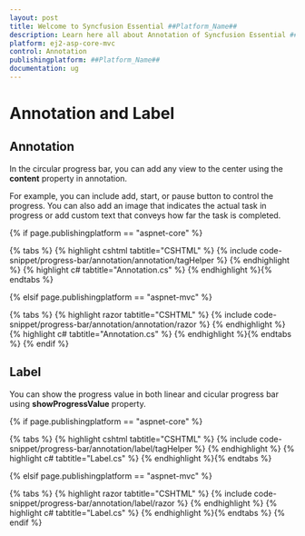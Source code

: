 ```yaml
---
layout: post
title: Welcome to Syncfusion Essential ##Platform_Name##
description: Learn here all about Annotation of Syncfusion Essential ##Platform_Name## widgets based on HTML5 and jQuery.
platform: ej2-asp-core-mvc
control: Annotation
publishingplatform: ##Platform_Name##
documentation: ug
---
```



# Annotation and Label

## Annotation

In the circular progress bar, you can add any view to the center using the **content** property in annotation.

For example, you can include add, start, or pause button to control the progress. You can also add an image that indicates the actual task in progress or add custom text that conveys how far the task is completed.

{% if page.publishingplatform == "aspnet-core" %}

{% tabs %}
{% highlight cshtml tabtitle="CSHTML" %}
{% include code-snippet/progress-bar/annotation/annotation/tagHelper %}
{% endhighlight %}
{% highlight c# tabtitle="Annotation.cs" %}
{% endhighlight %}{% endtabs %}

{% elsif page.publishingplatform == "aspnet-mvc" %}

{% tabs %}
{% highlight razor tabtitle="CSHTML" %}
{% include code-snippet/progress-bar/annotation/annotation/razor %}
{% endhighlight %}
{% highlight c# tabtitle="Annotation.cs" %}
{% endhighlight %}{% endtabs %}
{% endif %}



## Label

You can show the progress value in both linear and cicular progress bar using **showProgressValue** property.

{% if page.publishingplatform == "aspnet-core" %}

{% tabs %}
{% highlight cshtml tabtitle="CSHTML" %}
{% include code-snippet/progress-bar/annotation/label/tagHelper %}
{% endhighlight %}
{% highlight c# tabtitle="Label.cs" %}
{% endhighlight %}{% endtabs %}

{% elsif page.publishingplatform == "aspnet-mvc" %}

{% tabs %}
{% highlight razor tabtitle="CSHTML" %}
{% include code-snippet/progress-bar/annotation/label/razor %}
{% endhighlight %}
{% highlight c# tabtitle="Label.cs" %}
{% endhighlight %}{% endtabs %}
{% endif %}

